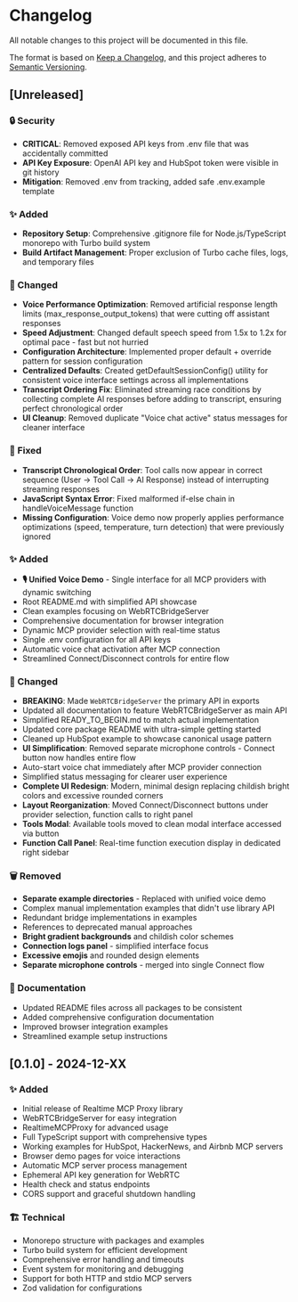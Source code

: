 # Changelog

All notable changes to this project will be documented in this file.

The format is based on [Keep a Changelog](https://keepachangelog.com/en/1.0.0/),
and this project adheres to [Semantic Versioning](https://semver.org/spec/v2.0.0.html).

## [Unreleased]

### 🔒 Security
- **CRITICAL**: Removed exposed API keys from .env file that was accidentally committed
- **API Key Exposure**: OpenAI API key and HubSpot token were visible in git history
- **Mitigation**: Removed .env from tracking, added safe .env.example template

### ✨ Added
- **Repository Setup**: Comprehensive .gitignore file for Node.js/TypeScript monorepo with Turbo build system
- **Build Artifact Management**: Proper exclusion of Turbo cache files, logs, and temporary files

### 🔧 Changed
- **Voice Performance Optimization**: Removed artificial response length limits (max_response_output_tokens) that were cutting off assistant responses
- **Speed Adjustment**: Changed default speech speed from 1.5x to 1.2x for optimal pace - fast but not hurried
- **Configuration Architecture**: Implemented proper default + override pattern for session configuration
- **Centralized Defaults**: Created getDefaultSessionConfig() utility for consistent voice interface settings across all implementations
- **Transcript Ordering Fix**: Eliminated streaming race conditions by collecting complete AI responses before adding to transcript, ensuring perfect chronological order
- **UI Cleanup**: Removed duplicate "Voice chat active" status messages for cleaner interface

### 🐛 Fixed
- **Transcript Chronological Order**: Tool calls now appear in correct sequence (User → Tool Call → AI Response) instead of interrupting streaming responses
- **JavaScript Syntax Error**: Fixed malformed if-else chain in handleVoiceMessage function
- **Missing Configuration**: Voice demo now properly applies performance optimizations (speed, temperature, turn detection) that were previously ignored

### ✨ Added
- **🎙️ Unified Voice Demo** - Single interface for all MCP providers with dynamic switching
- Root README.md with simplified API showcase
- Clean examples focusing on WebRTCBridgeServer  
- Comprehensive documentation for browser integration
- Dynamic MCP provider selection with real-time status
- Single .env configuration for all API keys
- Automatic voice chat activation after MCP connection
- Streamlined Connect/Disconnect controls for entire flow

### 🔧 Changed
- **BREAKING**: Made `WebRTCBridgeServer` the primary API in exports
- Updated all documentation to feature WebRTCBridgeServer as main API
- Simplified READY_TO_BEGIN.md to match actual implementation
- Updated core package README with ultra-simple getting started
- Cleaned up HubSpot example to showcase canonical usage pattern
- **UI Simplification**: Removed separate microphone controls - Connect button now handles entire flow
- Auto-start voice chat immediately after MCP provider connection
- Simplified status messaging for clearer user experience
- **Complete UI Redesign**: Modern, minimal design replacing childish bright colors and excessive rounded corners
- **Layout Reorganization**: Moved Connect/Disconnect buttons under provider selection, function calls to right panel
- **Tools Modal**: Available tools moved to clean modal interface accessed via button
- **Function Call Panel**: Real-time function execution display in dedicated right sidebar

### 🗑️ Removed
- **Separate example directories** - Replaced with unified voice demo
- Complex manual implementation examples that didn't use library API
- Redundant bridge implementations in examples
- References to deprecated manual approaches
- **Bright gradient backgrounds** and childish color schemes
- **Connection logs panel** - simplified interface focus
- **Excessive emojis** and rounded design elements
- **Separate microphone controls** - merged into single Connect flow

### 📝 Documentation
- Updated README files across all packages to be consistent
- Added comprehensive configuration documentation
- Improved browser integration examples
- Streamlined example setup instructions

## [0.1.0] - 2024-12-XX

### ✨ Added
- Initial release of Realtime MCP Proxy library
- WebRTCBridgeServer for easy integration
- RealtimeMCPProxy for advanced usage
- Full TypeScript support with comprehensive types
- Working examples for HubSpot, HackerNews, and Airbnb MCP servers
- Browser demo pages for voice interactions
- Automatic MCP server process management
- Ephemeral API key generation for WebRTC
- Health check and status endpoints
- CORS support and graceful shutdown handling

### 🏗️ Technical
- Monorepo structure with packages and examples
- Turbo build system for efficient development
- Comprehensive error handling and timeouts
- Event system for monitoring and debugging
- Support for both HTTP and stdio MCP servers
- Zod validation for configurations 